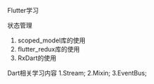Flutter学习
     
状态管理     
1.  scoped_model库的使用
2.  flutter_redux库的使用
3.  RxDart的使用


Dart相关学习内容
1.Stream;
2.Mixin;
3.EventBus;
